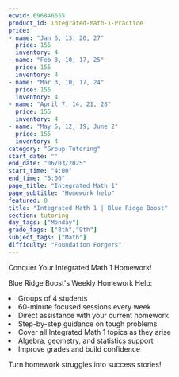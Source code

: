 ```yaml
---
ecwid: 696846655
product_id: Integrated-Math-1-Practice
price:
- name: "Jan 6, 13, 20, 27"
  price: 155
  inventory: 4
- name: "Feb 3, 10, 17, 25"
  price: 155
  inventory: 4
- name: "Mar 3, 10, 17, 24"
  price: 155
  inventory: 4
- name: "April 7, 14, 21, 28"
  price: 155
  inventory: 4
- name: "May 5, 12, 19; June 2"
  price: 155
  inventory: 4
category: "Group Tutoring"
start_date: ""
end_date: "06/03/2025"
start_time: "4:00"
end_time: "5:00"
page_title: "Integrated Math 1"
page_subtitle: "Homework help"
featured: 0
title: "Integrated Math 1 | Blue Ridge Boost"
section: tutoring
day_tags: ["Monday"]
grade_tags: ["8th","9th"]
subject_tags: ["Math"]
difficulty: "Foundation Forgers"
---
```

<p>Conquer Your Integrated Math 1 Homework!</p><p>Blue Ridge Boost's Weekly Homework Help:</p><li> Groups of 4 students</li><li>60-minute focused sessions every week</li><li>Direct assistance with your current homework</li><li>Step-by-step guidance on tough problems</li><li>Cover all Integrated Math 1 topics as they arise</li><li>Algebra, geometry, and statistics support</li><li>Improve grades and build confidence</li><p>Turn homework struggles into success stories!</p>
